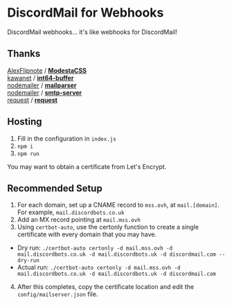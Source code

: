 # DiscordMail for Webhooks

DiscordMail webhooks... it's like webhooks for DiscordMail!

## Thanks
[AlexFlipnote](https://github.com/AlexFlipnote) / [**ModestaCSS**](https://github.com/AlexFlipnote/ModestaCSS)  
[kawanet](https://github.com/kawanet) / [**int64-buffer**](https://github.com/kawanet/int64-buffer)  
[nodemailer](https://github.com/nodemailer) / [**mailparser**](https://github.com/nodemailer/mailparser)  
[nodemailer](https://github.com/nodemailer) / [**smtp-server**](https://github.com/nodemailer/smtp-server)  
[request](https://github.com/request) / [**request**](https://github.com/request/request)

## Hosting
1. Fill in the configuration in `index.js`
2. `npm i`
3. `npm run`

You may want to obtain a certificate from Let's Encrypt.

## Recommended Setup
1. For each domain, set up a CNAME record to `mss.ovh`, at `mail.[domain]`. For example, `mail.discordbots.co.uk`
2. Add an MX record pointing at `mail.mss.ovh`
3. Using `certbot-auto`, use the certonly function to create a single certificate with every domain that you may have.
  - Dry run: `./certbot-auto certonly -d mail.mss.ovh -d mail.discordbots.co.uk -d mail.discordbots.uk -d discordmail.com --dry-run`
  - Actual run: `./certbot-auto certonly -d mail.mss.ovh -d mail.discordbots.co.uk -d mail.discordbots.uk -d discordmail.com`
4. After this completes, copy the certificate location and edit the `config/mailserver.json` file.
